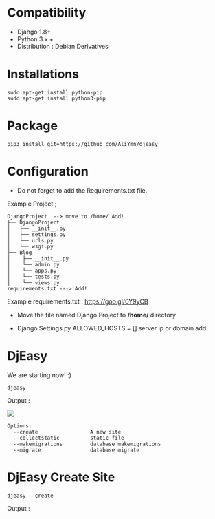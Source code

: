 # Compatibility

* Django 1.8+
* Python 3.x + 
* Distribution : Debian Derivatives

# **Installations**


    sudo apt-get install python-pip
    sudo apt-get install python3-pip

# Package

    pip3 install git+https://github.com/AliYmn/djeasy



# Configuration

* Do not forget to add the Requirements.txt file.


Example Project ;

    DjangoProject  --> move to /home/ Add!
    ├── DjangoProject
    │   ├── __init__.py
    │   ├── settings.py
    │   └── urls.py
    │   └── wsgi.py
    ├── Blog
    │    ├── __init__.py
    │    └── admin.py
    │    └── apps.py
    │    └── tests.py
    │    └── views.py
    requirements.txt ---> Add!

Example requirements.txt : https://goo.gl/0Y9yCB

* Move the file named Django Project to **/home/** directory 

* Django Settings.py ALLOWED_HOSTS = []  server ip or domain add.

# DjEasy

We are starting now! :)

    djeasy
 
 Output :

<img src="http://image.prntscr.com/image/c89f074de20b43f3a9532033ff844c27.png"/>

    Options:
      --create                 A new site
      --collectstatic          static file
      --makemigrations         database makemigrations
      --migrate                database migrate


# DjEasy Create Site

    djeasy --create
   
Output :
    
 